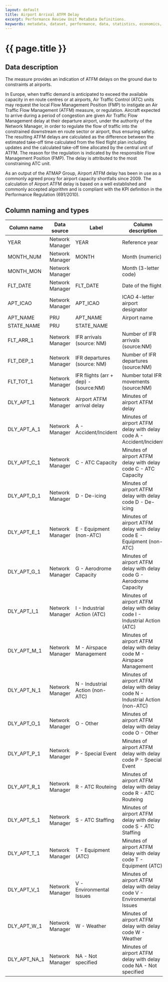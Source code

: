 ```yaml
---
layout: default
title: Airport Arrival ATFM Delay
excerpt: Performance Review Unit MetaData Definitions.
keywords: metadata, dataset, performance, data, statistics, economics, air transport, flights, europe, cost efficiency
---
```

# {{ page.title }}

## Data description
<p>The measure provides an indication of ATFM delays on the ground due to constraints at airports.</p>

<p>In Europe, when traffic demand is anticipated to exceed the available capacity in en route centres or at airports, Air Traffic Control (ATC) units may request the local Flow Management Position (FMP) to instigate an Air Traffic Flow Management (ATFM) measure, or regulation. Aircraft expected to arrive during a period of congestion are given Air Traffic Flow Management delay at their departure airport, under the authority of the Network Manager, in order to regulate the flow of traffic into the constrained downstream en route sector or airport, thus ensuring safety. The resulting ATFM delays are calculated as the difference between the estimated take-off time calculated from the filed flight plan including updates and the calculated take-off time allocated by the central unit of ATFM. The reason for the regulation is indicated by the responsible Flow Management Position (FMP). The delay is attributed to the most constraining ATC unit.</p>

<p>As an output of the ATMAP Group, Airport ATFM delay has been in use as a commonly agreed proxy for airport capacity shortfalls since 2009. The calculation of Airport ATFM delay is based on a well established and commonly accepted algorithm and is compliant with the KPI definition in the Performance Regulation (691/2010).</p>

## Column naming and types

| Column name  | Data source     | Label                                 | Column description                                                            | Example     |
|--------------|-----------------|---------------------------------------|-------------------------------------------------------------------------------|-------------|
| YEAR         | Network Manager | YEAR                                  | Reference year                                                                | 2015        |
| MONTH_NUM    | Network Manager | MONTH                                 | Month (numeric)                                                               | 2           |
| MONTH_MON    | Network Manager |                                       | Month (3-letter code)                                                         | FEB         |
| FLT_DATE     | Network Manager | FLT_DATE                              | Date of the flight                                                            | 11/02/2015  |
| APT_ICAO     | Network Manager | APT_ICAO                              | ICAO 4-letter airport designator                                              | LSGG        |
| APT_NAME     | PRU             | APT_NAME                              | Airport name                                                                  | Geneva      |
| STATE_NAME   | PRU             | STATE_NAME                            |                                                                               | Switzerland |
| FLT_ARR_1    | Network Manager | IFR arrivals (source: NM)             | Number of IFR arrivals (source:NM)                                            | 221         |
| FLT_DEP_1    | Network Manager | IFR departures (source: NM)           | Number of IFR departures (source:NM)                                          | 208         |
| FLT_TOT_1    | Network Manager | IFR flights (arr + dep) - (source:NM) | Number total IFR movements (source:NM)                                        | 429         |
| DLY_APT_1    | Network Manager | Airport ATFM arrival delay            | Minutes of airport ATFM delay                                                 | 1312        |
| DLY_APT_A_1  | Network Manager | A - Accident/Incident                 | Minutes of airport ATFM delay with delay code A - Accident/Incident           | 0           |
| DLY_APT_C_1  | Network Manager | C - ATC Capacity                      | Minutes of airport ATFM delay with delay code C - ATC Capacity                | 0           |
| DLY_APT_D_1  | Network Manager | D - De-icing                          | Minutes of airport ATFM delay with delay code D - De-icing                    | 0           |
| DLY_APT_E_1  | Network Manager | E - Equipment (non-ATC)               | Minutes of airport ATFM delay with delay code E - Equipment (non-ATC)         | 0           |
| DLY_APT_G_1  | Network Manager | G - Aerodrome Capacity                | Minutes of airport ATFM delay with delay code G - Aerodrome Capacity          | 0           |
| DLY_APT_I_1  | Network Manager | I - Industrial Action (ATC)           | Minutes of airport ATFM delay with delay code I - Industrial Action (ATC)     | 0           |
| DLY_APT_M_1  | Network Manager | M - Airspace Management               | Minutes of airport ATFM delay with delay code M - Airspace Management         | 0           |
| DLY_APT_N_1  | Network Manager | N - Industrial Action (non-ATC)       | Minutes of airport ATFM delay with delay code N - Industrial Action (non-ATC) | 0           |
| DLY_APT_O_1  | Network Manager | O - Other                             | Minutes of airport ATFM delay with delay code O - Other                       | 0           |
| DLY_APT_P_1  | Network Manager | P - Special Event                     | Minutes of airport ATFM delay with delay code P - Special Event               | 0           |
| DLY_APT_R_1  | Network Manager | R - ATC Routeing                      | Minutes of airport ATFM delay with delay code R - ATC Routeing                | 0           |
| DLY_APT_S_1  | Network Manager | S - ATC Staffing                      | Minutes of airport ATFM delay with delay code S - ATC Staffing                | 1312        |
| DLY_APT_T_1  | Network Manager | T - Equipment (ATC)                   | Minutes of airport ATFM delay with delay code T - Equipment (ATC)             | 0           |
| DLY_APT_V_1  | Network Manager | V - Environmental Issues              | Minutes of airport ATFM delay with delay code V - Environmental Issues        | 0           |
| DLY_APT_W_1  | Network Manager | W - Weather                           | Minutes of airport ATFM delay with delay code W - Weather                     | 0           |
| DLY_APT_NA_1 | Network Manager | NA - Not specified                    | Minutes of airport ATFM delay with delay code NA - Not specified              | 0           |
